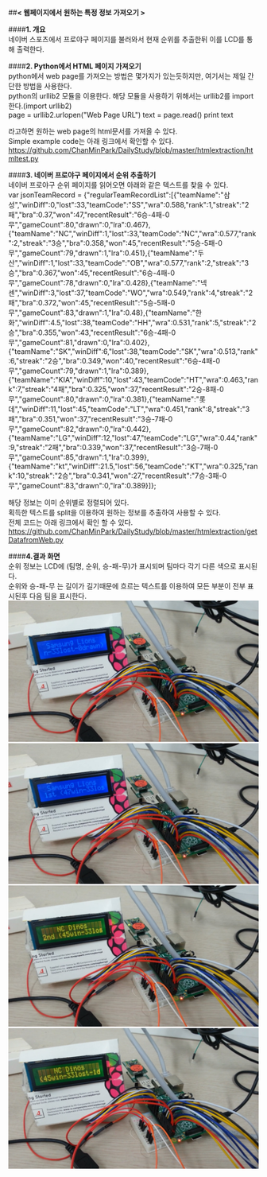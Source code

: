 ##**< 웹페이지에서 원하는 특정 정보 가져오기 >**  
  
####**1. 개요**  
네이버 스포츠에서 프로야구 페이지를 불러와서 현재 순위를 추출한뒤 이를 LCD를 통해 출력한다.  
  
####**2. Python에서 HTML 페이지 가져오기**  
python에서 web page를 가져오는 방법은 몇가지가 있는듯하지만, 여기서는 제일 간단한 방법을 사용한다.  
python의 urllib2 모듈을 이용한다. 해당 모듈을 사용하기 위해서는 urllib2를 import한다.(import urllib2)  
    page = urllib2.urlopen("Web Page URL")
    text = page.read()
    print text  
  
라고하면 원하는 web page의 html문서를 가져올 수 있다.  
Simple example code는 아래 링크에서 확인할 수 있다.  
https://github.com/ChanMinPark/DailyStudy/blob/master/htmlextraction/htmltest.py  

####**3. 네이버 프로야구 페이지에서 순위 추출하기**  
네이버 프로야구 순위 페이지를 읽어오면 아래와 같은 텍스트를 찾을 수 있다.  
    var jsonTeamRecord = {"regularTeamRecordList":[{"teamName":"삼성","winDiff":0,"lost":33,"teamCode":"SS","wra":0.588,"rank":1,"streak":"2패","bra":0.37,"won":47,"recentResult":"6승-4패-0무","gameCount":80,"drawn":0,"lra":0.467},{"teamName":"NC","winDiff":1,"lost":33,"teamCode":"NC","wra":0.577,"rank":2,"streak":"3승","bra":0.358,"won":45,"recentResult":"5승-5패-0무","gameCount":79,"drawn":1,"lra":0.451},{"teamName":"두산","winDiff":1,"lost":33,"teamCode":"OB","wra":0.577,"rank":2,"streak":"3승","bra":0.367,"won":45,"recentResult":"6승-4패-0무","gameCount":78,"drawn":0,"lra":0.428},{"teamName":"넥센","winDiff":3,"lost":37,"teamCode":"WO","wra":0.549,"rank":4,"streak":"2패","bra":0.372,"won":45,"recentResult":"5승-5패-0무","gameCount":83,"drawn":1,"lra":0.48},{"teamName":"한화","winDiff":4.5,"lost":38,"teamCode":"HH","wra":0.531,"rank":5,"streak":"2승","bra":0.355,"won":43,"recentResult":"6승-4패-0무","gameCount":81,"drawn":0,"lra":0.402},{"teamName":"SK","winDiff":6,"lost":38,"teamCode":"SK","wra":0.513,"rank":6,"streak":"2승","bra":0.349,"won":40,"recentResult":"6승-4패-0무","gameCount":79,"drawn":1,"lra":0.389},{"teamName":"KIA","winDiff":10,"lost":43,"teamCode":"HT","wra":0.463,"rank":7,"streak":"4패","bra":0.325,"won":37,"recentResult":"2승-8패-0무","gameCount":80,"drawn":0,"lra":0.381},{"teamName":"롯데","winDiff":11,"lost":45,"teamCode":"LT","wra":0.451,"rank":8,"streak":"3패","bra":0.351,"won":37,"recentResult":"3승-7패-0무","gameCount":82,"drawn":0,"lra":0.442},{"teamName":"LG","winDiff":12,"lost":47,"teamCode":"LG","wra":0.44,"rank":9,"streak":"2패","bra":0.339,"won":37,"recentResult":"3승-7패-0무","gameCount":85,"drawn":1,"lra":0.399},{"teamName":"kt","winDiff":21.5,"lost":56,"teamCode":"KT","wra":0.325,"rank":10,"streak":"2승","bra":0.341,"won":27,"recentResult":"7승-3패-0무","gameCount":83,"drawn":0,"lra":0.389}]};
  
해당 정보는 이미 순위별로 정렬되어 있다.  
획득한 텍스트를 split을 이용하여 원하는 정보를 추출하여 사용할 수 있다.  
전체 코드는 아래 링크에서 확인 할 수 있다.  
https://github.com/ChanMinPark/DailyStudy/blob/master/htmlextraction/getDatafromWeb.py  

####**4.결과 화면**  
순위 정보는 LCD에 (팀명, 순위, 승-패-무)가 표시되며 팀마다 각기 다른 색으로 표시된다.  
순위와 승-패-무 는 길이가 길기때문에 흐르는 텍스트를 이용하여 모든 부분이 전부 표시된후 다음 팀을 표시한다.  
![](RefImage/baseballrank_1.jpg)  
![](RefImage/baseballrank_2.jpg)  
![](RefImage/baseballrank_3.jpg)  
![](RefImage/baseballrank_4.jpg)  
  
